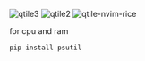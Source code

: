 ![qtile3](https://github.com/mustafa-shahriar/dotfiles/assets/112774475/2a40b8f9-77bd-4802-b408-2183137a0325)
![qtile2](https://github.com/mustafa-shahriar/dotfiles/assets/112774475/5f9489a2-81b6-4ac8-8085-f8ae92649df3)
![qtile-nvim-rice](https://github.com/mustafa-shahriar/dotfiles/assets/112774475/71109472-838e-41ce-8b85-918a4aa58f0e)

for cpu and ram
```bash
pip install psutil
```

